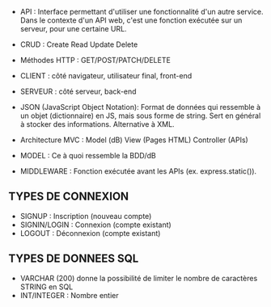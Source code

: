 - API : Interface permettant d'utiliser une fonctionnalité d'un autre service. Dans le contexte d'un API web, c'est une fonction exécutée sur un serveur, pour une certaine URL.

- CRUD : Create Read Update Delete
- Méthodes HTTP : GET/POST/PATCH/DELETE

- CLIENT : côté navigateur, utilisateur final, front-end
- SERVEUR : côté serveur, back-end

- JSON (JavaScript Object Notation): Format de données qui ressemble à un objet (dictionnaire) en JS, mais sous forme de string. Sert en général à stocker des informations. Alternative à XML.

- Architecture MVC : Model (dB) View (Pages HTML) Controller (APIs)
- MODEL : Ce à quoi ressemble la BDD/dB

- MIDDLEWARE : Fonction exécutée avant les APIs (ex. express.static()).

## TYPES DE CONNEXION

- SIGNUP : Inscription (nouveau compte)
- SIGNIN/LOGIN : Connexion (compte existant)
- LOGOUT : Déconnexion (compte existant)

## TYPES DE DONNEES SQL

- VARCHAR (200) donne la possibilité de limiter le nombre de caractères STRING en SQL
- INT/INTEGER : Nombre entier
